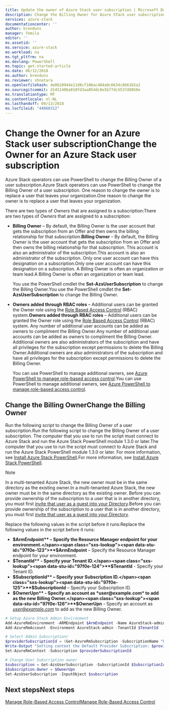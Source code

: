 ```yaml
---
title: Update the owner of Azure Stack user subscription | Microsoft Docs
description: Change the Billing Owner for Azure STack user subscriptions.
services: azure-stack
documentationcenter: ''
author: brenduns
manager: femila
editor: ''
ms.assetid: ''
ms.service: azure-stack
ms.workload: na
ms.tgt_pltfrm: na
ms.devlang: PowerShell
ms.topic: get-started-article
ms.date: 06/12/2018
ms.author: brenduns
ms.reviewer: shnatara
ms.openlocfilehash: de8610944e11d8cf106ac484a0c6634c8661b5a2
ms.sourcegitcommit: d1451406a010fd3aa854dc8e5b77dc5537d8050e
ms.translationtype: MT
ms.contentlocale: nl-NL
ms.lasthandoff: 09/13/2018
ms.locfileid: "44868312"
---
```

# <a name="change-the-owner-for-an-azure-stack-user-subscription"></a><span data-ttu-id="97f0e-103">Change the Owner for an Azure Stack user subscription</span><span class="sxs-lookup"><span data-stu-id="97f0e-103">Change the Owner for an Azure Stack user subscription</span></span>

<span data-ttu-id="97f0e-104">Azure Stack operators can use PowerShell to change the Billing Owner of a user subscription.</span><span class="sxs-lookup"><span data-stu-id="97f0e-104">Azure Stack operators can use PowerShell to change the Billing Owner of a user subscription.</span></span> <span data-ttu-id="97f0e-105">One reason to change the owner is to replace a user that leaves your organization.</span><span class="sxs-lookup"><span data-stu-id="97f0e-105">One reason to change the owner is to replace a user that leaves your organization.</span></span>   

<span data-ttu-id="97f0e-106">There are two types of *Owners* that are assigned to a subscription:</span><span class="sxs-lookup"><span data-stu-id="97f0e-106">There are two types of *Owners* that are assigned to a subscription:</span></span>

- <span data-ttu-id="97f0e-107">**Billing Owner** – By default, the Billing Owner is the user account that gets the subscription from an Offer and then owns the billing relationship for that subscription.</span><span class="sxs-lookup"><span data-stu-id="97f0e-107">**Billing Owner** – By default, the Billing Owner is the user account that gets the subscription from an Offer and then owns the billing relationship for that subscription.</span></span> <span data-ttu-id="97f0e-108">This account is also an administrator of the subscription.</span><span class="sxs-lookup"><span data-stu-id="97f0e-108">This account is also an administrator of the subscription.</span></span>  <span data-ttu-id="97f0e-109">Only one user account can have this designation on a subscription.</span><span class="sxs-lookup"><span data-stu-id="97f0e-109">Only one user account can have this designation on a subscription.</span></span> <span data-ttu-id="97f0e-110">A Billing Owner is often an organization or team lead.</span><span class="sxs-lookup"><span data-stu-id="97f0e-110">A Billing Owner is often an organization or team lead.</span></span> 

  <span data-ttu-id="97f0e-111">You use the PowerShell cmdlet the **Set-AzsUserSubscription** to change the Billing Owner.</span><span class="sxs-lookup"><span data-stu-id="97f0e-111">You use the PowerShell cmdlet the **Set-AzsUserSubscription** to change the Billing Owner.</span></span>  

- <span data-ttu-id="97f0e-112">**Owners added through RBAC roles** – Additional users can be granted the Owner role using the [Role Based Access Control](azure-stack-manage-permissions.md) (RBAC) system.</span><span class="sxs-lookup"><span data-stu-id="97f0e-112">**Owners added through RBAC roles** – Additional users can be granted the Owner role using the [Role Based Access Control](azure-stack-manage-permissions.md) (RBAC) system.</span></span>  <span data-ttu-id="97f0e-113">Any number of additional user accounts can be added as owners to compliment the Billing Owner.</span><span class="sxs-lookup"><span data-stu-id="97f0e-113">Any number of additional user accounts can be added as owners to compliment the Billing Owner.</span></span> <span data-ttu-id="97f0e-114">Additional owners are also administrators of the subscription and have all privileges for the subscription except permissions to delete the Billing  Owner.</span><span class="sxs-lookup"><span data-stu-id="97f0e-114">Additional owners are also administrators of the subscription and have all privileges for the subscription except permissions to delete the Billing  Owner.</span></span> 

  <span data-ttu-id="97f0e-115">You can use PowerShell to manage additional owners, see [Azure PowerShell to manage role-based access control]( https://docs.microsoft.com/azure/role-based-access-control/role-assignments-powershell).</span><span class="sxs-lookup"><span data-stu-id="97f0e-115">You can use PowerShell to manage additional owners, see [Azure PowerShell to manage role-based access control]( https://docs.microsoft.com/azure/role-based-access-control/role-assignments-powershell).</span></span>


## <a name="change-the-billing-owner"></a><span data-ttu-id="97f0e-116">Change the Billing Owner</span><span class="sxs-lookup"><span data-stu-id="97f0e-116">Change the Billing Owner</span></span>
<span data-ttu-id="97f0e-117">Run the following script to change the Billing Owner of a user subscription.</span><span class="sxs-lookup"><span data-stu-id="97f0e-117">Run the following script to change the Billing Owner of a user subscription.</span></span>  <span data-ttu-id="97f0e-118">The computer that you use to run the script must connect to Azure Stack and run the Azure Stack PowerShell module 1.3.0 or later.</span><span class="sxs-lookup"><span data-stu-id="97f0e-118">The computer that you use to run the script must connect to Azure Stack and run the Azure Stack PowerShell module 1.3.0 or later.</span></span> <span data-ttu-id="97f0e-119">For more information, see [Install Azure Stack PowerShell](azure-stack-powershell-install.md).</span><span class="sxs-lookup"><span data-stu-id="97f0e-119">For more information, see [Install Azure Stack PowerShell](azure-stack-powershell-install.md).</span></span> 

> [!Note]  
>  <span data-ttu-id="97f0e-120">In a multi-tenanted Azure Stack, the new owner must be in the same directory as the existing owner.</span><span class="sxs-lookup"><span data-stu-id="97f0e-120">In a multi-tenanted Azure Stack, the new owner must be in the same directory as the existing owner.</span></span> <span data-ttu-id="97f0e-121">Before you can provide ownership of the subscription to a user that is in another directory, you must first [invite that user as a guest into your Directory](https://docs.microsoft.com/azure/active-directory/b2b/add-users-administrator).</span><span class="sxs-lookup"><span data-stu-id="97f0e-121">Before you can provide ownership of the subscription to a user that is in another directory, you must first [invite that user as a guest into your Directory](https://docs.microsoft.com/azure/active-directory/b2b/add-users-administrator).</span></span> 


<span data-ttu-id="97f0e-122">Replace the following values in the script before it runs:</span><span class="sxs-lookup"><span data-stu-id="97f0e-122">Replace the following values in the script before it runs:</span></span> 
 
- <span data-ttu-id="97f0e-123">**$ArmEndpoint** –  Specify the Resource Manager endpoint for your environment.</span><span class="sxs-lookup"><span data-stu-id="97f0e-123">**$ArmEndpoint** –  Specify the Resource Manager endpoint for your environment.</span></span>  
- <span data-ttu-id="97f0e-124">**$TenantId**   - Specify your Tenant ID.</span><span class="sxs-lookup"><span data-stu-id="97f0e-124">**$TenantId**   - Specify your Tenant ID.</span></span> 
- <span data-ttu-id="97f0e-125">**$SubscriptionId** – Specify your Subscription ID.</span><span class="sxs-lookup"><span data-stu-id="97f0e-125">**$SubscriptionId** – Specify your Subscription ID.</span></span>
- <span data-ttu-id="97f0e-126">**$OwnerUpn** - Specify an account as *user@example.com* to  add as the new Billing Owner.</span><span class="sxs-lookup"><span data-stu-id="97f0e-126">**$OwnerUpn** - Specify an account as *user@example.com* to  add as the new Billing Owner.</span></span>  


```PowerSHell   
# Setup Azure Stack Admin Environment
Add-AzureRmEnvironment -ARMEndpoint $ArmEndpoint -Name AzureStack-admin
Add-AzureRmAccount -Environment AzureStack-admin -TenantId $TenantId

# Select Admin Subscriptionr
$providerSubscriptionId = (Get-AzureRmSubscription -SubscriptionName "Default Provider Subscription").Id
Write-Output "Setting context the Default Provider Subscription: $providerSubscriptionId" 
Set-AzureRmContext -Subscription $providerSubscriptionId

# Change User Subscription owner
$subscription = Get-AzsUserSubscription -SubscriptionId $SubscriptionId
$Subscription.Owner = $OwnerUpn
Set-AzsUserSubscription -InputObject $subscription
```


## <a name="next-steps"></a><span data-ttu-id="97f0e-127">Next steps</span><span class="sxs-lookup"><span data-stu-id="97f0e-127">Next steps</span></span>
[<span data-ttu-id="97f0e-128">Manage Role-Based Access Control</span><span class="sxs-lookup"><span data-stu-id="97f0e-128">Manage Role-Based Access Control</span></span>](azure-stack-manage-permissions.md)
